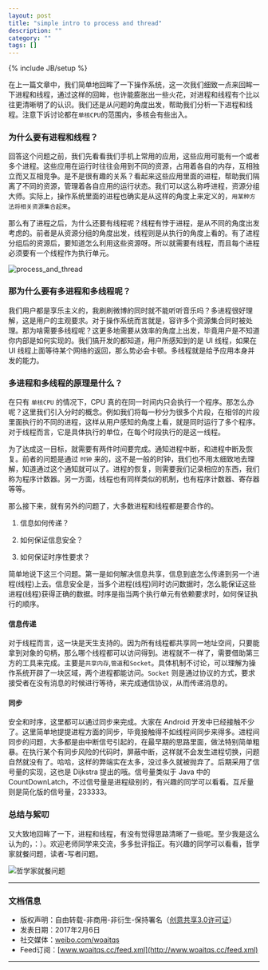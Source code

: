 ```yaml
---
layout: post
title: "simple intro to process and thread"
description: ""
category: ""
tags: []
---
```

{% include JB/setup %}

在上一篇文章中，我们简单地回眸了一下操作系统，这一次我们细致一点来回眸一下进程和线程，通过这样的回眸，也许能膨胀出一些火花，对进程和线程有个比以往更清晰明了的认识。我们还是从问题的角度出发，帮助我们分析一下进程和线程。注意下诉讨论都在`单核CPU`的范围内，多核会有些出入。

<!--break-->

### 为什么要有进程和线程？

回答这个问题之前，我们先看看我们手机上常用的应用，这些应用可能有一个或者多个进程。这些应用在运行时往往会用到不同的资源，占用着各自的内存，互相独立而又互相竞争。是不是很有趣的关系？看起来这些应用里面的进程，帮助我们隔离了不同的资源，管理着各自应用的运行状态。我们可以这么称呼进程，资源分组大师。实际上，操作系统里面的进程也确实是从这样的角度上来定义的，`用某种方法将相关资源集合起来`。

那么有了进程之后，为什么还要有线程呢？线程有悖于进程，是从不同的角度出发考虑的。前者是从资源分组的角度出发，线程则是从执行的角度上看的。有了进程分组后的资源后，要知道怎么利用这些资源呀。所以就需要有线程，而且每个进程必须要有一个线程作为执行单元。

![process_and_thread](http://o8p68x17d.bkt.clouddn.com/process_and_thread.png)

### 那为什么要有多进程和多线程呢？

我们用户都是享乐主义的，我刷刷微博的同时就不能听听音乐吗？多进程很好理解，这是用户的主观要求。对于操作系统而言就是，容许多个资源集合同时被处理。那为啥需要多线程呢？这更多地需要从效率的角度上出发，毕竟用户是不知道你内部是如何实现的。我们搞开发的都知道，用户所感知到的是 UI 线程，如果在 UI 线程上面等待某个网络的返回，那么势必会卡顿。多线程就是给予应用本身并发的能力。

### 多进程和多线程的原理是什么？

在只有 `单核CPU` 的情况下，CPU 真的在同一时间内只会执行一个程序。那怎么办呢？这里我们引入分时的概念。例如我们将每一秒分为很多个片段，在相邻的片段里面执行的不同的进程，这样从用户感知的角度上看，就是同时运行了多个程序。对于线程而言，它是具体执行的单位，在每个时段执行的是这一线程。

为了达成这一目标，就需要有两件时间要完成。通知进程中断，和进程中断及恢复。前者的问题是通过 `时钟` 来的，这不是一般的时钟，我们也不用太细致地去理解，知道通过这个通知就可以了。进程的恢复，则需要我们记录相应的东西，我们称为程序计数器。另一方面，线程也有同样类似的机制，也有程序计数器、寄存器等等。

那么接下来，就有另外的问题了，大多数进程和线程都是要合作的。

1. 信息如何传递？

2. 如何保证信息安全？

3. 如何保证时序性要求？

简单地说下这三个问题。第一是如何解决信息共享，信息到底怎么传递到另一个进程(线程)上去。信息安全是，当多个进程(线程)同时访问数据时，怎么能保证这些进程(线程)获得正确的数据。时序是指当两个执行单元有依赖要求时，如何保证执行的顺序。

#### 信息传递

对于线程而言，这一块是天生支持的。因为所有线程都共享同一地址空间，只要能拿到对象的句柄，那么哪个线程都可以访问得到。进程就不一样了，需要借助第三方的工具来完成。主要是`共享内存`,`管道`和`Socket`。具体机制不讨论，可以理解为操作系统开辟了一块区域，两个进程都能访问。`Socket` 则是通过协议的方式，要求接受者在没有消息的时候进行等待，来完成通信协议，从而传递消息的。

#### 同步

安全和时序，这里都可以通过同步来完成。大家在 Android 开发中已经接触不少了。这里简单地提提进程方面的同步，毕竟接触得不如线程间同步来得多。进程间同步的问题，大多都是由中断信号引起的，在最早期的思路里面，做法特别简单粗暴。在执行某个有同步风险的代码时，屏蔽中断，这样就不会发生进程切换，问题自然就没有了。哈哈，这样的弊端实在太多，没过多久就被抛弃了。后期采用了信号量的实现，这也是 Dijkstra 提出的哦。信号量类似于 Java 中的 CountDownLatch，不过信号量是进程级别的，有兴趣的同学可以看看。互斥量则是简化版的信号量，233333。

### 总结与絮叨

又大致地回眸了一下，进程和线程，有没有觉得思路清晰了一些呢。至少我是这么认为的，：）。欢迎老师同学来交流，多多批评指正。有兴趣的同学可以看看，哲学家就餐问题，读者-写者问题。

![哲学家就餐问题](http://o8p68x17d.bkt.clouddn.com/dinner.png)

------------------------

### 文档信息

* 版权声明：自由转载-非商用-非衍生-保持署名（[创意共享3.0许可证](http://creativecommons.org/licenses/by-nc-nd/3.0/deed.zh)）
* 发表日期：2017年2月6日
* 社交媒体：[weibo.com/woaitqs](http://weibo.com/woaitqs)
* Feed订阅：[www.woaitqs.cc/feed.xml](http://www.woaitqs.cc/feed.xml)

------------------------
